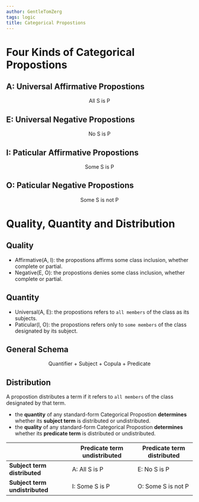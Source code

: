 ```yaml
---
author: GentleTomZerg
tags: logic
title: Categorical Propostions
---
```


# Four Kinds of Categorical Propostions
## A: Universal Affirmative Propostions
<center> All S is P </center>

## E: Universal Negative Propostions
<center> No S is P </center>

## I: Paticular Affirmative Propostions
<center> Some S is P </center>

## O: Paticular Negative Propostions
<center> Some S is not P </center>

# Quality, Quantity and Distribution
## Quality
- Affirmative(A, I): the propostions affirms some class inclusion, whether complete or
  partial.
- Negative(E, O): the propostions denies some class inclusion, whether complete or
  partial.

## Quantity
- Universal(A, E): the propostions refers to `all members` of the class as its subjects.
- Paticular(I, O): the propostions refers only to `some members` of the class designated
  by its subject.

## General Schema
<center>Quantifier + Subject + Copula + Predicate</center>

## Distribution
A propostion distributes a term if it refers to `all members` of the class
designated by that term.

- the **quantity** of any standard-form Categorical Propostion **determines** whether
  its **subject term** is distributed or undistributed.
- the **quality** of any standard-form Categorical Propostion **determines** whether
  its **predicate term** is distributed or undistributed.

| |Predicate term undistributed|Predicate term distributed|
| -------- | -------- | -------- |
|**Subject term distributed**|A: All S is P|E: No S is P|
|**Subject term undistributed**|I: Some S is P|O: Some S is not P|



